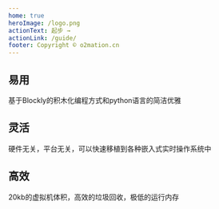 ```yaml
---
home: true
heroImage: /logo.png
actionText: 起步 →
actionLink: /guide/
footer: Copyright © o2mation.cn
---
```


<div style="text-align: center">
  <Bit/>
</div>

<div class="features">
  <div class="feature">
    <h2>易用</h2>
    <p>基于Blockly的积木化编程方式和python语言的简洁优雅</p>
  </div>
  <div class="feature">
    <h2>灵活</h2>
    <p>硬件无关，平台无关，可以快速移植到各种嵌入式实时操作系统中</p>
  </div>
  <div class="feature">
    <h2>高效</h2>
    <p> 20kb的虚拟机体积，高效的垃圾回收，极低的运行内存</p>
  </div>
</div>


